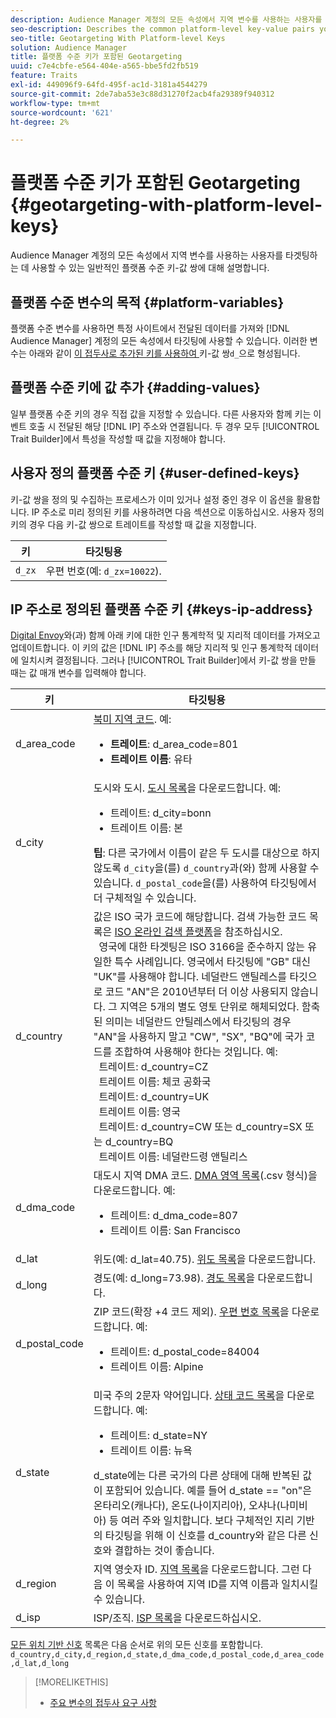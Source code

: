 ```yaml
---
description: Audience Manager 계정의 모든 속성에서 지역 변수를 사용하는 사용자를 타겟팅하는 데 사용할 수 있는 일반적인 플랫폼 수준 키-값 쌍에 대해 설명합니다.
seo-description: Describes the common platform-level key-value pairs you can use to target users with geographic variables across all properties in your Audience Manager account.
seo-title: Geotargeting With Platform-level Keys
solution: Audience Manager
title: 플랫폼 수준 키가 포함된 Geotargeting
uuid: c7e4cbfe-e564-404e-a565-bbe5fd2fb519
feature: Traits
exl-id: 449096f9-64fd-495f-ac1d-3181a4544279
source-git-commit: 2de7aba53e3c88d31270f2acb4fa29389f940312
workflow-type: tm+mt
source-wordcount: '621'
ht-degree: 2%

---
```


# 플랫폼 수준 키가 포함된 Geotargeting {#geotargeting-with-platform-level-keys}

Audience Manager 계정의 모든 속성에서 지역 변수를 사용하는 사용자를 타겟팅하는 데 사용할 수 있는 일반적인 플랫폼 수준 키-값 쌍에 대해 설명합니다.

<!-- c_tb_platform_vars.xml -->

## 플랫폼 수준 변수의 목적 {#platform-variables}

플랫폼 수준 변수를 사용하면 특정 사이트에서 전달된 데이터를 가져와 [!DNL Audience Manager] 계정의 모든 속성에서 타깃팅에 사용할 수 있습니다. 이러한 변수는 아래와 같이 [이 접두사로 추가된 키를 사용하여 ](../../reference/key-value-pairs-explained.md)키-값 쌍`d_`으로 형성됩니다.

## 플랫폼 수준 키에 값 추가 {#adding-values}

일부 플랫폼 수준 키의 경우 직접 값을 지정할 수 있습니다. 다른 사용자와 함께 키는 이벤트 호출 시 전달된 해당 [!DNL IP] 주소와 연결됩니다. 두 경우 모두 [!UICONTROL Trait Builder]에서 특성을 작성할 때 값을 지정해야 합니다.

## 사용자 정의 플랫폼 수준 키 {#user-defined-keys}

키-값 쌍을 정의 및 수집하는 프로세스가 이미 있거나 설정 중인 경우 이 옵션을 활용합니다. IP 주소로 미리 정의된 키를 사용하려면 다음 섹션으로 이동하십시오. 사용자 정의 키의 경우 다음 키-값 쌍으로 트레이트를 작성할 때 값을 지정합니다.

| 키 | 타깃팅용 |
|---|---|
| `d_zx` | 우편 번호(예: `d_zx=10022`). |

## IP 주소로 정의된 플랫폼 수준 키 {#keys-ip-address}

[Digital Envoy](https://www.digitalenvoy.com/)와(과) 함께 아래 키에 대한 인구 통계학적 및 지리적 데이터를 가져오고 업데이트합니다. 이 키의 값은 [!DNL IP] 주소를 해당 지리적 및 인구 통계학적 데이터에 일치시켜 결정됩니다. 그러나 [!UICONTROL Trait Builder]에서 키-값 쌍을 만들 때는 값 매개 변수를 입력해야 합니다.

| 키 | 타깃팅용 |
|--- |--- |
| d_area_code | [북미 지역 코드](https://en.wikipedia.org/wiki/List_of_North_American_Numbering_Plan_area_codes).  예: <ul><li>**트레이트**: d_area_code=801</li><li>**트레이트 이름**: 유타</li></ul> |
| d_city | 도시와 도시. [도시 목록](assets/d_city.txt)을 다운로드합니다.  예: <ul><li>트레이트: d_city=bonn</li><li>트레이트 이름: 본</li></ul> **팁**: 다른 국가에서 이름이 같은 두 도시를 대상으로 하지 않도록 `d_city`을(를) `d_country`과(와) 함께 사용할 수 있습니다. `d_postal_code`을(를) 사용하여 타깃팅에서 더 구체적일 수 있습니다. |
| d_country | 값은 ISO 국가 코드에 해당합니다. 검색 가능한 코드 목록은 [ISO 온라인 검색 플랫폼](https://www.iso.org/obp/ui/#home)을 참조하십시오. <br>  영국에 대한 타겟팅은 ISO 3166을 준수하지 않는 유일한 특수 사례입니다. 영국에서 타깃팅에 &quot;GB&quot; 대신 &quot;UK&quot;를 사용해야 합니다.  네덜란드 앤틸레스를 타깃으로 코드 &quot;AN&quot;은 2010년부터 더 이상 사용되지 않습니다. 그 지역은 5개의 별도 영토 단위로 해체되었다. 함축된 의미는 네덜란드 안틸레스에서 타깃팅의 경우 &quot;AN&quot;을 사용하지 말고 &quot;CW&quot;, &quot;SX&quot;, &quot;BQ&quot;에 국가 코드를 조합하여 사용해야 한다는 것입니다.  예: <br>  트레이트: d_country=CZ <br>  트레이트 이름: 체코 공화국 <br>  트레이트: d_country=UK <br>  트레이트 이름: 영국 <br>  트레이트: d_country=CW 또는 d_country=SX 또는 d_country=BQ <br>  트레이트 이름: 네덜란드령 앤틸리스 |
| d_dma_code | 대도시 지역 DMA 코드. [DMA 영역 목록](assets/DMAregions.csv)(.csv 형식)을 다운로드합니다.  예: <ul><li>트레이트: d_dma_code=807</li><li>트레이트 이름: San Francisco</li></ul> |
| d_lat | 위도(예: d_lat=40.75). [위도 목록](assets/d_lat.txt)을 다운로드합니다. |
| d_long | 경도(예: d_long=73.98). [경도 목록](assets/d_long.txt)을 다운로드합니다. |
| d_postal_code | ZIP 코드(확장 +4 코드 제외). [우편 번호 목록](assets/d_postal_code.txt)을 다운로드합니다.  예: <ul><li>트레이트: d_postal_code=84004 </li><li>트레이트 이름: Alpine</li></ul> |
| d_state | 미국 주의 2문자 약어입니다. [상태 코드 목록](assets/d_state.txt)을 다운로드합니다.  예: <ul><li>트레이트: d_state=NY </li><li>트레이트 이름: 뉴욕</li></ul>d_state에는 다른 국가의 다른 상태에 대해 반복된 값이 포함되어 있습니다. 예를 들어 d_state == &quot;on&quot;은 온타리오(캐나다), 온도(나이지리아), 오샤나(나미비아) 등 여러 주와 일치합니다. 보다 구체적인 지리 기반의 타깃팅을 위해 이 신호를 d_country와 같은 다른 신호와 결합하는 것이 좋습니다. |
| d_region | 지역 영숫자 ID. [지역 목록](assets/Country_RegionCodes_City.csv)을 다운로드합니다.  그런 다음 이 목록을 사용하여 지역 ID를 지역 이름과 일치시킬 수 있습니다. |
| d_isp | ISP/조직. [ISP 목록](assets/d_isp.txt)을 다운로드하십시오. |

[모든 위치 기반 신호](assets/all.txt) 목록은 다음 순서로 위의 모든 신호를 포함합니다. `d_country,d_city,d_region,d_state,d_dma_code,d_postal_code,d_area_code,d_lat,d_long`

>[!MORELIKETHIS]
>
>* [주요 변수의 접두사 요구 사항](../../features/traits/trait-variable-prefixes.md)

